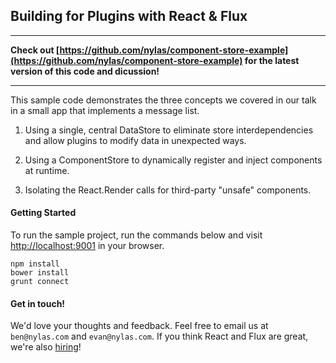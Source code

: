 Building for Plugins with React & Flux
----

----

**Check out [https://github.com/nylas/component-store-example](https://github.com/nylas/component-store-example) for the latest version of this code and dicussion!**

----


This sample code demonstrates the three concepts we covered in our talk in a small app that implements a message list.

1. Using a single, central DataStore to eliminate store interdependencies and allow plugins to modify data in unexpected ways.

2. Using a ComponentStore to dynamically register and inject components at runtime.

3. Isolating the React.Render calls for third-party "unsafe" components.

#### Getting Started

To run the sample project, run the commands below and visit [http://localhost:9001](http://localhost:9001) in your browser.

```
npm install
bower install
grunt connect
```

#### Get in touch!

We'd love your thoughts and feedback. Feel free to email us at `ben@nylas.com` and `evan@nylas.com`. If you think React and Flux are great, we're also [hiring](http://nylas.com/jobs)!
